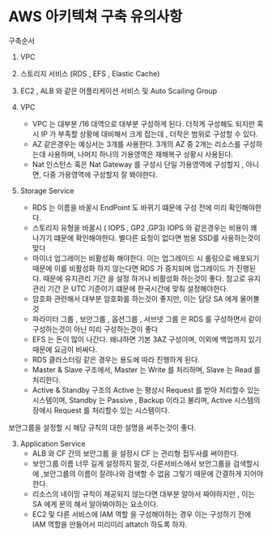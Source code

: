 # AWS 아키텍쳐 구축 유의사항

구축순서
1. VPC
2. 스토리지 서비스 (RDS , EFS , Elastic Cache)
3. EC2 , ALB 와 같은 어플리케이션 서비스 및 Auto Scailing Group


1. VPC
	- VPC 는 대부분 /16 대역으로 대부분 구성하게 된다. 더작게 구성해도 되지만 혹시 IP 가 부족할 상황에 대비해서 크게 잡는데 , 더작은 범위로 구성할 수 있다. 
	- AZ 같은경우는 예싱서는 3개를 사용한다. 3개의 AZ 중 2개는 리소스를 구성하는데 사용하며, 나머지 하나의 가용영역은 재해복구 상황시 사용된다.
	- Nat 인스턴스 혹은 Nat Gateway 를 구성시 단일 가용영역에 구성할지 , 아니면, 다중 가용영역에 구성할지 잘 봐야한다.

2. Storage Service
	- RDS 는 이름을 바꿀시 EndPoint 도 바뀌기 떄문에 구성 전에 미리 확인해야한다.
	- 스토리지 유형을 바꿀시 ( IOPS , GP2 ,GP3) IOPS 와 같은경우는 비용이 꽤 나가기 떄문에 확인해야한다. 별다른 요청이 없다면 범용 SSD를 사용하는것이 맞다
	- 마이너 업그레이는 비활성화 해야한다. 이는 업그레이드 시 롤링으로 배포되기 때문에 이를 비활성화 하지 않는다면 RDS 가 중지되며 업그레이드 가 진행된다. 때문에 유지관리 기간 을 설정 하거나 비활성화 하는것이 좋다. 참고로 유지 관리 기간 은 UTC 기준이기 떄문에 한국시간에 맞춰 설정해야한다.
 	- 암호화 관련해서 대부분 암호화를 하는것이 좋지만, 이는 담당 SA 에게 물어볼것
	- 파라미터 그룹 , 보안그룹 , 옵션그룹 , 서브넷 그룹 은 RDS 를 구성하면서 같이 구성하는것이 아닌 미리 구성하는것이 좋다
	- EFS 는 돈이 많이 나간다. 왜냐하면 기본 3AZ 구성이며, 이외에 백업까지 있기 때문에 요금이 비싸다.
	- RDS 클러스터링 같은 경우는 용도에 따라 진행하게 된다.
	- Master & Slave 구조에서, Master 는 Write 를 처리하며, Slave 는 Read 를 처리한다. 
	- Active & Standby 구조의 Active 는 평상시 Request 를 받아 처리할수 있는 시스템이며, Standby 는 Passive , Backup 이라고 불리며, Active 시스템의 장애시 Request 를 처리할수 있는 시스템이다.


보안그룹을 설정할 시 해당 규칙의 대한 설명을 써주는것이 좋다.

3. Application Service
	- ALB 와 CF 간의 보안그룹 을 설정시 CF 는 관리형 접두사를 써야한다.
	- 보안그룹 이름 너무 길게 설정하지 말것, 다른서비스에서 보안그룹을 검색할시에 ,보안그룹의 이름이 잘려나와 검색할 수 없음 그렇기 때문에 간결하게 지어야한다.
	- 리소스의 네이밍 규칙이 제공되지 않는다면 대부분 알아서 짜야하지만 , 이는 SA 에게 문의 해서 알아봐야하는 요소이다.
	- EC2 및 다른 서비스에 IAM 역할 을 구성해야하는 경우 이는 구성하기 전에 IAM 역할을 만들어서 미리미리 attatch 하도록 하자.

